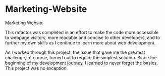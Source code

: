 # Marketing-Website


Marketing Website

This refactor was completed in an effort to make the code more accessible to webpage visitors, more readable and concise to other developers, and to further my own skills as I continue to learn more about web development.

As I worked through this project, the issue that gave me the greatest challenge, of course, turned out to require the simplest solution. Since the beginning of my development journey, I learned to never forget the basics. This project was no exception.